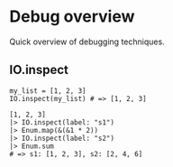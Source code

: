 # Debug overview

Quick overview of debugging techniques.

## IO.inspect

```
my_list = [1, 2, 3]
IO.inspect(my_list) # => [1, 2, 3]
```
```
[1, 2, 3]
|> IO.inspect(label: "s1")
|> Enum.map(&(&1 * 2))
|> IO.inspect(label: "s2")
|> Enum.sum
# => s1: [1, 2, 3], s2: [2, 4, 6]
```
